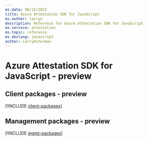 ```yaml
---
ms.data: 08/15/2022
title: Azure Attestation SDK for JavaScript
ms.author: larryo
description: Reference for Azure Attestation SDK for JavaScript
ms.service: attestation
ms.topic: reference
ms.devlang: javascript
author: LarryOsterman
---
```

# Azure Attestation SDK for JavaScript - preview

## Client packages - preview
[!INCLUDE [client-packages](attestation-client-index.md)]
## Management packages - preview
[!INCLUDE [mgmt-packages](attestation-mgmt-index.md)]
